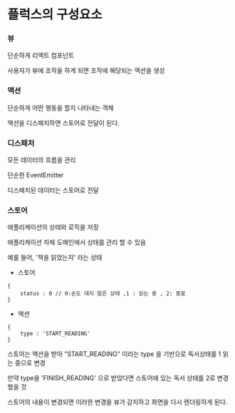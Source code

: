 # 플럭스의 구성요소



### 뷰

단순하게 리액트 컴포넌트

사용자가 뷰에 조작을 하게 되면 조작에 해당되는 액션을 생성



### 액션

단순하게 어떤 행동을 할지 나타내는 객체

액션을 디스패치하면 스토어로 전달이 된다. 



### 디스패처

모든 데이터의 흐름을 관리

단순한 EventEmitter

디스패치된 데이터는 스토어로 전달



### 스토어

애플리케이션의 상태와 로직을 저장

애플리케이션 자체 도메인에서 상태를 관리 할 수 있음





예를 들어, '책을 읽었는지' 라는 상태

- 스토어

```
{
	status : 0 // 0:손도 대지 않은 상태 ,1 : 읽는 중 , 2: 종료
}
```



- 액션 

```
{
	type : 'START_READING'
}
```

 스토어는 액션을 받아 "START_READING" 이라는 type 을 기반으로 독서상태를 1 읽는 중으로 변경

만약 type을 'FINISH_READING' 으로 받았다면 스토어에 있는 독서 상태를 2로 변경 했을 것



스토어의 내용이 변경되면 이러한 변경을 뷰가 감지하고 화면을 다시 렌더링하게 된다. 